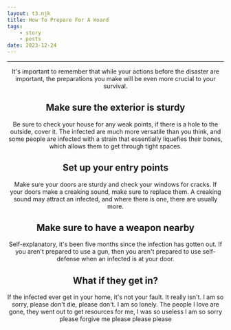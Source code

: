 ```yaml
---
layout: t3.njk
title: How To Prepare For A Hoard
tags:
    - story
    - posts
date: 2023-12-24
---
```


<style>
   p{
    text-align: center;
   }

   h2{
    text-align: center;
   }
</style>

---

It's important to remember that while your actions before the disaster are important, the preparations you make will be even more crucial to your survival.

## Make sure the exterior is sturdy
Be sure to check your house for any weak points, if there is a hole to the outside, cover it.
The infected are much more versatile than you think, and some people are infected with a strain that essentially liquefies their bones, which allows them to get through tight spaces.

## Set up your entry points
Make sure your doors are sturdy and check your windows for cracks. If your doors make a creaking sound, make sure to replace them. A creaking sound may attract an infected, and where there is one, there are usually more.

## Make sure to have a weapon nearby
Self-explanatory, it's been five months since the infection has gotten out. If you aren't prepared to use a gun, then you aren't prepared to use self-defense when an infected is at your door.

## What if they get in?
If the infected ever get in your home, it's not your fault. It really isn't. I am so sorry, please don't die, please don't. I am so lonely. The people I love are gone, they went out to get resources for me, I was so useless I am so sorry please forgive me please please please